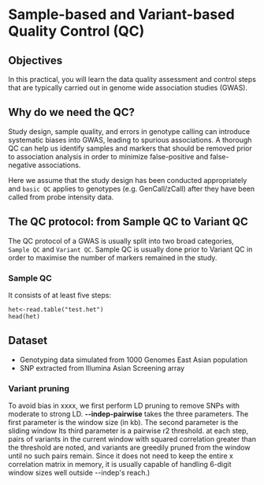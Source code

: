 # Sample-based and Variant-based Quality Control (QC)

## Objectives
In this practical, you will learn the data quality assessment and control steps that are typically carried out in genome wide association studies (GWAS).

## Why do we need the QC?
Study design, sample quality, and errors in genotype calling can introduce systematic biases into GWAS, leading to spurious associations. A thorough QC can help us identify samples and markers that should be removed prior to association analysis in order to minimize false-positive and false-negative associations.

Here we assume that the study design has been conducted appropriately and `basic QC` applies to genotypes (e.g. GenCall/zCall) after they have been called from probe intensity data. 

## The QC protocol: from Sample QC to Variant QC 
The QC protocol of a GWAS is usually split into two broad categories, `Sample QC` and `Variant QC`. Sample QC is usually done prior to Variant QC in order to maximise the number of markers remained in the study.

### Sample QC
It consists of at least five steps:
```{r}
het<-read.table("test.het")
head(het)
```
## Dataset
- Genotyping data simulated from 1000 Genomes East Asian population
- SNP extracted from Illumina Asian Screening array

### Variant pruning
To avoid bias in xxxx, we first perform LD pruning to remove SNPs with moderate to strong LD.
**--indep-pairwise** takes the three parameters. The first parameter is the window size (in kb). The second parameter is the sliding window Its third parameter is a pairwise r2 threshold. at each step, pairs of variants in the current window with squared correlation greater than the threshold are noted, and variants are greedily pruned from the window until no such pairs remain. Since it does not need to keep the entire <window size> x <window size> correlation matrix in memory, it is usually capable of handling 6-digit window sizes well outside --indep's reach.)
<!--- SNP and sample QC/ Array QC
-->
